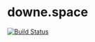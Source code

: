 # downe.space
[![Build Status](https://travis-ci.org/vivianliang/downe.space.svg?branch=master)](https://travis-ci.org/vivianliang/downe.space)
